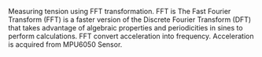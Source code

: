 Measuring tension using FFT transformation. FFT is The Fast Fourier Transform (FFT) is a faster version of the Discrete Fourier Transform (DFT) that takes advantage of algebraic properties and periodicities in sines to perform calculations. FFT convert acceleration into frequency. Acceleration is acquired from MPU6050 Sensor.
